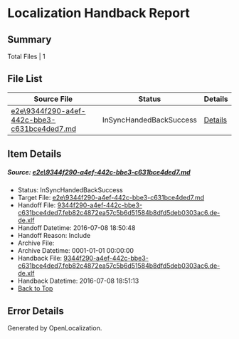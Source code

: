 # <a name='report-top'></a> Localization Handback Report

## Summary
 Total Files | 1

## File List
 Source File | Status | Details 
 ----------- | ------ | ------- 
 [e2e\9344f290-a4ef-442c-bbe3-c631bce4ded7.md](https://github.com/OpenLocalizationTestOrg/oltest/blob/2d4f47688821e9537dad04a515dc58b779ff79f6/e2e/9344f290-a4ef-442c-bbe3-c631bce4ded7.md) | InSyncHandedBackSuccess | [Details](#b39b0832c337e43673909ac37b47be0a13c9ef2b1)

## Item Details
##### <a name='b39b0832c337e43673909ac37b47be0a13c9ef2b1'></a> Source: [e2e\9344f290-a4ef-442c-bbe3-c631bce4ded7.md](https://github.com/OpenLocalizationTestOrg/oltest/blob/2d4f47688821e9537dad04a515dc58b779ff79f6/e2e/9344f290-a4ef-442c-bbe3-c631bce4ded7.md)
* Status: InSyncHandedBackSuccess
* Target File: [e2e\9344f290-a4ef-442c-bbe3-c631bce4ded7.md](https://github.com/OpenLocalizationTestOrg/oltest-dede-fly/blob/7c7e5f3f10588590a38f843f2f278cc06335cf97/e2e/9344f290-a4ef-442c-bbe3-c631bce4ded7.md)
* Handoff File: [9344f290-a4ef-442c-bbe3-c631bce4ded7.feb82c4872ea57c5b6d51584b8dfd5deb0303ac6.de-de.xlf](https://github.com/OpenLocalizationTestOrg/olhandoff-e2e/blob/bdeebc71d475dc90c5d7f7df8698588be76ca632/ol-handoff/OpenLocalizationTestOrg/oltest-dede-fly/ci/ht/9344f290-a4ef-442c-bbe3-c631bce4ded7.feb82c4872ea57c5b6d51584b8dfd5deb0303ac6.de-de.xlf)
* Handoff Datetime: 2016-07-08 18:50:48
* Handoff Reason: Include
* Archive File: 
* Archive Datetime: 0001-01-01 00:00:00
* Handback File: [9344f290-a4ef-442c-bbe3-c631bce4ded7.feb82c4872ea57c5b6d51584b8dfd5deb0303ac6.de-de.xlf](https://github.com/OpenLocalizationTestOrg/olhandback-e2e/blob/987babf29012007bd883a9a008f5b6bfd52711ea/ol-handback/OpenLocalizationTestOrg/oltest-dede-fly/ci/ht/9344f290-a4ef-442c-bbe3-c631bce4ded7.feb82c4872ea57c5b6d51584b8dfd5deb0303ac6.de-de.xlf)
* Handback Datetime: 2016-07-08 18:51:13
* [Back to Top](#report-top)


## Error Details

Generated by OpenLocalization.
